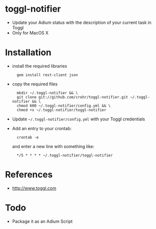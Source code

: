 # toggl-notifier
* Update your Adium status with the description of your current task in Toggl
* Only for MacOS X

# Installation
* install the required libraries

        gem install rest-client json

* copy the required files

        mkdir ~/.toggl-notifier && \
        git clone git://github.com/crohr/toggl-notifier.git ~/.toggl-notifier && \
        chmod 600 ~/.toggl-notifier/config.yml && \
        chmod +x ~/.toggl-notifier/toggl-notifier

* Update `~/.toggl-notifier/config.yml` with your Toggl credentials
* Add an entry to your crontab:

        crontab -e

  and enter a new line with something like:

        */5 * * * * ~/.toggl-notifier/toggl-notifier

# References
* http://www.toggl.com

# Todo
* Package it as an Adium Script
